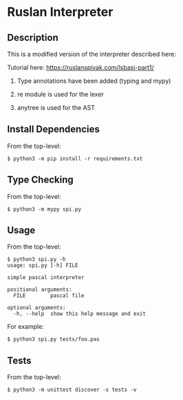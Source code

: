 # Ruslan Interpreter

## Description

This is a modified version of the interpreter described here:

Tutorial here: https://ruslanspivak.com/lsbasi-part1/

1. Type annotations have been added (typing and mypy)

2. re module is used for the lexer

3. anytree is used for the AST

## Install Dependencies

From the top-level:

```
$ python3 -m pip install -r requirements.txt
```

## Type Checking

From the top-level:

```
$ python3 -m mypy spi.py
```

## Usage

From the top-level:

```
$ python3 spi.py -h
usage: spi.py [-h] FILE

simple pascal interpreter

positional arguments:
  FILE        pascal file

optional arguments:
  -h, --help  show this help message and exit
```

For example:

```
$ python3 spi.py tests/foo.pas
```

## Tests

From the top-level:

```
$ python3 -m unittest discover -s tests -v
```

